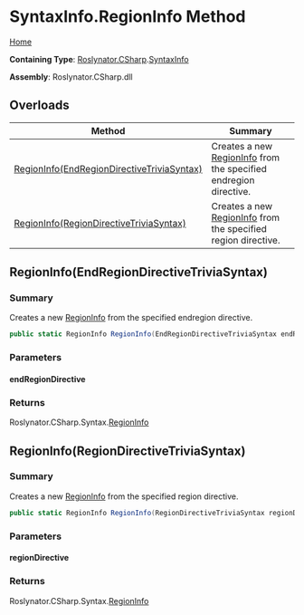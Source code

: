 <a name="_top"></a>

# SyntaxInfo\.RegionInfo Method

[Home](../../../../README.md#_top)

**Containing Type**: [Roslynator.CSharp](../../README.md#_top)\.[SyntaxInfo](../README.md#_top)

**Assembly**: Roslynator\.CSharp\.dll

## Overloads

| Method | Summary |
| ------ | ------- |
| [RegionInfo(EndRegionDirectiveTriviaSyntax)](#Roslynator_CSharp_SyntaxInfo_RegionInfo_Microsoft_CodeAnalysis_CSharp_Syntax_EndRegionDirectiveTriviaSyntax_) | Creates a new [RegionInfo](../../Syntax/RegionInfo/README.md#_top) from the specified endregion directive\. |
| [RegionInfo(RegionDirectiveTriviaSyntax)](#Roslynator_CSharp_SyntaxInfo_RegionInfo_Microsoft_CodeAnalysis_CSharp_Syntax_RegionDirectiveTriviaSyntax_) | Creates a new [RegionInfo](../../Syntax/RegionInfo/README.md#_top) from the specified region directive\. |

## RegionInfo\(EndRegionDirectiveTriviaSyntax\) <a name="Roslynator_CSharp_SyntaxInfo_RegionInfo_Microsoft_CodeAnalysis_CSharp_Syntax_EndRegionDirectiveTriviaSyntax_"></a>

### Summary

Creates a new [RegionInfo](../../Syntax/RegionInfo/README.md#_top) from the specified endregion directive\.

```csharp
public static RegionInfo RegionInfo(EndRegionDirectiveTriviaSyntax endRegionDirective)
```

### Parameters

#### endRegionDirective

### Returns

Roslynator\.CSharp\.Syntax\.[RegionInfo](../../Syntax/RegionInfo/README.md#_top)

## RegionInfo\(RegionDirectiveTriviaSyntax\) <a name="Roslynator_CSharp_SyntaxInfo_RegionInfo_Microsoft_CodeAnalysis_CSharp_Syntax_RegionDirectiveTriviaSyntax_"></a>

### Summary

Creates a new [RegionInfo](../../Syntax/RegionInfo/README.md#_top) from the specified region directive\.

```csharp
public static RegionInfo RegionInfo(RegionDirectiveTriviaSyntax regionDirective)
```

### Parameters

#### regionDirective

### Returns

Roslynator\.CSharp\.Syntax\.[RegionInfo](../../Syntax/RegionInfo/README.md#_top)

